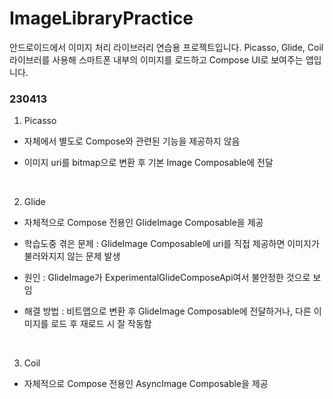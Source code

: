 # ImageLibraryPractice
안드로이드에서 이미지 처리 라이브러리 연습용 프로젝트입니다.
Picasso, Glide, Coil 라이브러를 사용해 스마트폰 내부의 이미지를 로드하고 Compose UI로 보여주는 앱입니다.
<br>

### 230413
1. Picasso
- 자체에서 별도로 Compose와 관련된 기능을 제공하지 않음

- 이미지 uri를 bitmap으로 변환 후 기본 Image Composable에 전달
<br>

2. Glide
- 자체적으로 Compose 전용인 GlideImage Composable을 제공

- 학습도중 겪은 문제 : GlideImage Composable에 uri를 직접 제공하면 이미지가 불러와지지 않는 문제 발생
- 원인 : GlideImage가 ExperimentalGlideComposeApi여서 불안정한 것으로 보임
- 해결 방법 : 비트맵으로 변환 후 GlideImage Composable에 전달하거나, 다른 이미지를 로드 후 재로드 시 잘 작동함
<br>

3. Coil
- 자체적으로 Compose 전용인 AsyncImage Composable을 제공
